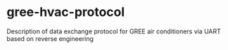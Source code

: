 # gree-hvac-protocol
Description of data exchange protocol for GREE air conditioners via UART based on reverse engineering
